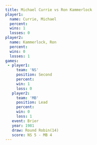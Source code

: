 ```yaml
---
title: Michael Currie vs Ron Kammerlock
player1:               
  name: Currie, Michael
  percent:             
  wins: 1              
  losses: 0            
player2:               
  name: Kammerlock, Ron
  percent:             
  wins: 0              
  losses: 1            
games:
 - player1:          
     team: 'NS'      
     position: Second
     percent:        
     win: 1          
     loss: 0         
   player2:        
     team: 'MB'    
     position: Lead
     percent:      
     win: 0        
     loss: 1       
   event: Brier         
   year: 1981           
   draw: Round Robin(14)
   score: NS 5 - MB 4   
---
```


